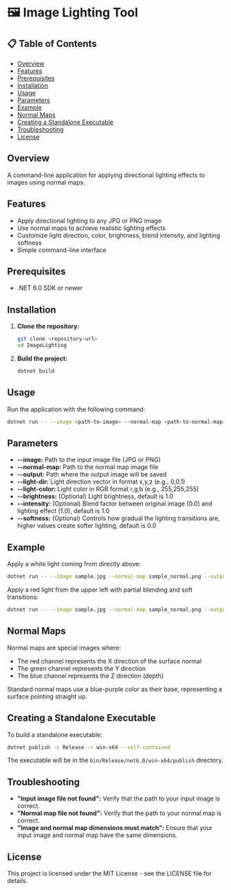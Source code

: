 # 🖼️ Image Lighting Tool

## 📋 Table of Contents

- [Overview](#overview)
- [Features](#features)
- [Prerequisites](#prerequisites)
- [Installation](#installation)
- [Usage](#usage)
- [Parameters](#parameters)
- [Example](#example)
- [Normal Maps](#normal-maps)
- [Creating a Standalone Executable](#creating-a-standalone-executable)
- [Troubleshooting](#troubleshooting)
- [License](#license)

## Overview

A command-line application for applying directional lighting effects to images using normal maps.

## Features

- Apply directional lighting to any JPG or PNG image
- Use normal maps to achieve realistic lighting effects
- Customize light direction, color, brightness, blend intensity, and lighting softness
- Simple command-line interface

## Prerequisites

- .NET 6.0 SDK or newer

## Installation

1. **Clone the repository:**

   ```sh
   git clone <repository-url>
   cd ImageLighting
   ```

2. **Build the project:**
   ```sh
   dotnet build
   ```

## Usage

Run the application with the following command:

```sh
dotnet run -- --image <path-to-image> --normal-map <path-to-normal-map> --output <path-to-output> --light-dir <x,y,z> --light-color <r,g,b> --brightness <value> --intensity <value> --softness <value>
```

## Parameters

- **--image:** Path to the input image file (JPG or PNG)
- **--normal-map:** Path to the normal map image file
- **--output:** Path where the output image will be saved
- **--light-dir:** Light direction vector in format x,y,z (e.g., 0,0,1)
- **--light-color:** Light color in RGB format r,g,b (e.g., 255,255,255)
- **--brightness:** (Optional) Light brightness, default is 1.0
- **--intensity:** (Optional) Blend factor between original image (0.0) and lighting effect (1.0), default is 1.0
- **--softness:** (Optional) Controls how gradual the lighting transitions are, higher values create softer lighting, default is 0.0


## Example

Apply a white light coming from directly above:

```sh
dotnet run -- --image sample.jpg --normal-map sample_normal.png --output output.jpg --light-dir 0,0,1 --light-color 255,255,255 --brightness 1.5 --intensity 1.0
```

Apply a red light from the upper left with partial blending and soft transitions:

```sh
dotnet run -- --image sample.jpg --normal-map sample_normal.png --output output.jpg --light-dir -1,-1,0.5 --light-color 255,0,0 --brightness 2.0 --intensity 0.7 --softness 0.3
```

## Normal Maps

Normal maps are special images where:

- The red channel represents the X direction of the surface normal
- The green channel represents the Y direction
- The blue channel represents the Z direction (depth)

Standard normal maps use a blue-purple color as their base, representing a surface pointing straight up.

## Creating a Standalone Executable

To build a standalone executable:

```sh
dotnet publish -c Release -r win-x64 --self-contained
```

The executable will be in the `bin/Release/net6.0/win-x64/publish` directory.

## Troubleshooting

- **"Input image file not found":** Verify that the path to your input image is correct.
- **"Normal map file not found":** Verify that the path to your normal map is correct.
- **"Image and normal map dimensions must match":** Ensure that your input image and normal map have the same dimensions.

## License

This project is licensed under the MIT License - see the LICENSE file for details.
